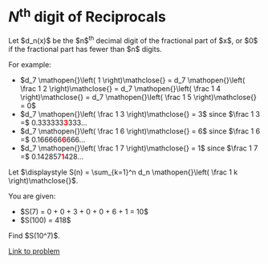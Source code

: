 # $N$<sup>th</sup> digit of Reciprocals

<p>Let $d_n(x)$ be the $n$<sup>th</sup> decimal digit of the fractional part of $x$, or $0$ if the fractional part has fewer than $n$ digits.</p>
<p>For example:</p>
<ul>
<li>$d_7 \mathopen{}\left( 1 \right)\mathclose{} = d_7 \mathopen{}\left( \frac 1 2 \right)\mathclose{} = d_7 \mathopen{}\left( \frac 1 4 \right)\mathclose{} = d_7 \mathopen{}\left( \frac 1 5 \right)\mathclose{} = 0$</li>
<li>$d_7 \mathopen{}\left( \frac 1 3 \right)\mathclose{} = 3$ since $\frac 1 3 =$ 0.333333<span style="color:#FF0000;font-weight:bold;">3</span>333...</li>
<li>$d_7 \mathopen{}\left( \frac 1 6 \right)\mathclose{} = 6$ since $\frac 1 6 =$ 0.166666<span style="color:#FF0000;font-weight:bold;">6</span>666...</li>
<li>$d_7 \mathopen{}\left( \frac 1 7 \right)\mathclose{} = 1$ since $\frac 1 7 =$ 0.142857<span style="color:#FF0000;font-weight:bold;">1</span>428...</li>
</ul>
<p>Let $\displaystyle  S(n) = \sum_{k=1}^n d_n \mathopen{}\left( \frac 1 k \right)\mathclose{}$.</p>
<p>You are given:</p>
<ul>
<li>$S(7) = 0 + 0 + 3 + 0 + 0 + 6 + 1 = 10$</li>
<li>$S(100) = 418$</li>
</ul>
<p>Find $S(10^7)$.</p>


[Link to problem](https://projecteuler.net/problem=820)
